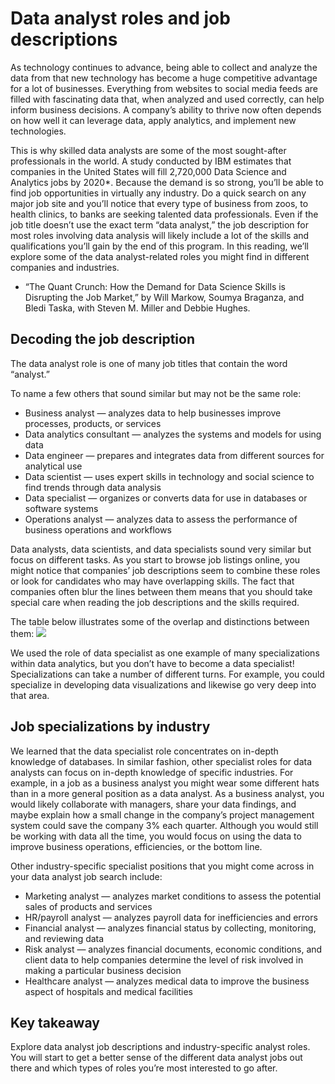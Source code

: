 # Data analyst roles and job descriptions
As technology continues to advance, being able to collect and analyze the data from that new technology has become a huge competitive advantage for a lot of businesses. Everything from websites to social media feeds are filled with fascinating data that, when analyzed and used correctly, can help inform business decisions. A company’s ability to thrive now often depends on how well it can leverage data, apply analytics, and implement new technologies.

This is why skilled data analysts are some of the most sought-after professionals in the world. A study conducted by IBM estimates that companies in the United States will fill 2,720,000 Data Science and Analytics jobs by 2020*. Because the demand is so strong, you’ll be able to find job opportunities in virtually any industry. Do a quick search on any major job site and you’ll notice that every type of business from zoos, to health clinics, to banks are seeking talented data professionals. Even if the job title doesn’t use the exact term “data analyst,” the job description for most roles involving data analysis will likely include a lot of the skills and qualifications you’ll gain by the end of this program. In this reading, we’ll explore some of the data analyst-related roles you might find in different companies and industries. 

* “The Quant Crunch: How the Demand for Data Science Skills is Disrupting the Job Market,” by Will Markow, Soumya Braganza, and Bledi Taska, with Steven M. Miller and Debbie Hughes.


## Decoding the job description
The data analyst role is one of many job titles that contain the word “analyst.” 

To name a few others that sound similar but may not be the same role:

* Business analyst — analyzes data to help businesses improve processes, products, or services
* Data analytics consultant — analyzes the systems and models for using data
* Data engineer — prepares and integrates data from different sources for analytical use
* Data scientist — uses expert skills in technology and social science to find trends through data analysis
* Data specialist — organizes or converts data for use in databases or software systems
* Operations analyst — analyzes data to assess the performance of business operations and workflows

Data analysts, data scientists, and data specialists sound very similar but focus on different tasks. As you start to browse job listings online, you might notice that companies’ job descriptions seem to combine these roles or look for candidates who may have overlapping skills. The fact that companies often blur the lines between them means that you should take special care when reading the job descriptions and the skills required. 

The table below illustrates some of the overlap and distinctions between them:
<img src="https://d3c33hcgiwev3.cloudfront.net/imageAssetProxy.v1/HtY7wOoDR8GWO8DqA0fB5w_a7541b9b5e7142b9baf13596d5fa5667_Screen-Shot-2021-02-24-at-4.22.21-PM.png?expiry=1642291200000&hmac=WCDhR-Kbc1MnK8JFCqtRL-O-8eTFzxuUkPKAggpFhrk"></img>

We used the role of data specialist as one example of many specializations within data analytics, but you don’t have to become a data specialist! Specializations can take a number of different turns. For example, you could specialize in developing data visualizations and likewise go very deep into that area. 

## Job specializations by industry 

We learned that the data specialist role concentrates on in-depth knowledge of databases. In similar fashion, other specialist roles for data analysts can focus on in-depth knowledge of specific industries. For example, in a job as a business analyst you might wear some different hats than in a more general position as a data analyst. As a business analyst, you would likely collaborate with managers, share your data findings, and maybe explain how a small change in the company’s project management system could save the company 3% each quarter. Although you would still be working with data all the time, you would focus on using the data to improve business operations, efficiencies, or the bottom line.

Other industry-specific specialist positions that you might come across in your data analyst job search include:
* Marketing analyst — analyzes market conditions to assess the potential sales of products and services 
* HR/payroll analyst — analyzes payroll data for inefficiencies and errors
* Financial analyst — analyzes financial status by collecting, monitoring, and reviewing data
* Risk analyst — analyzes financial documents, economic conditions, and client data to help companies determine the level of risk involved in making a particular business decision
* Healthcare analyst — analyzes medical data to improve the business aspect of hospitals and medical facilities

## Key takeaway
Explore data analyst job descriptions and industry-specific analyst roles. You will start to get a better sense of the different data analyst jobs out there and which types of roles you’re most interested to go after.  
